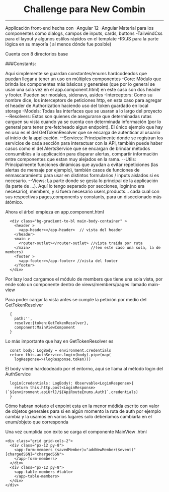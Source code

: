 <h1 align="center">Challenge para New Combin</h1>
<hr>
Applicación front-end hecha con
-Angular 12
-Angular Material para los componentes como dialogs, campos de inputs, cards, buttons
-TailwindCss para el layout y algunos estilos rápidos en el template
-RXJS para la parte lógica en su mayoría ( al menos dónde fue posible)

Cuenta con 8 directorios base

###Constants:

Aquí simplemente se guardan constantes/enums hardcodeados que puedan llegar a tener un uso en múltiples componentes
-Core:
Módulo que brinda los componentes más básicos y generales (que por lo general se usan una sola vez en el app.component.html) en este caso son dos header y footer. Pueden ser modales, sidenavs, asides
-Interceptors:
Como su nombre dice, los interceptors de peticiones http, en esta caso para agregar el header de Authorization haciendo uso del token guardado en local storage
-Models:
Todas las interfaces que se usaran a lo largo del proyecto
--Resolvers:
Estos son quienes de asegurarse que determinadas rutas carguen su vista cuando ya se cuenta con determinada información (por lo general para tener pre-fetcheado algun endpoint). El único ejemplo que hay en uso es el del GetTokenResolver que se encarga de autenticar al usuario al inicio de la applicación.
--Services:
Principalmente donde se registran los servicios de cada sección para interactuar con la API, también puede haber casos como el del AlertsService que se encargan de brindar métodos consumibles a la applicación para disparar alertas, compartir información entre componentes que estan muy alejados en la rama.
--Utils:
Principalmente funciones dinámicas que ayudan a evitar repeticiones (las alertas de mensaje por ejemplo), también casos de funciones de enmascaramiento para usar en distintos formularios / inputs aislados si es necesario.
--Views:
La parte donde se gesta lo principal de la applicación (la parte de ...). Aquí lo tengo separado por secciones, login(no era necesario), members, y si fuera necesario users,products... cada cual con sus respectivas pages,components y constants, para un diseccionado más átómico.

Ahora el árbol empieza en app.component.html

```
  <div class="bg-gradient-to-bl main-body-container" >
    <header >
      <app-header></app-header>  // vista del header
    </header>
    <main >
      <router-outlet></router-outlet> //vista traída por ruta 
    </main>                           //(en este caso una sola, la de members)
    <footer >
      <app-footer></app-footer> //vista del footer
    </footer>
  </div>

```

Por lazy load cargamos el módulo de members que tiene una sola vista, por ende solo un componente dentro de
views/members/pages llamado main-view

Para poder cargar la vista antes se cumple la petición por medio del GetTokenResolver

```
  {
    path:'',
    resolve:{token:GetTokenResolver},
    component:MainViewComponent
  }
```

Lo más importante que hay en GetTokenResolver es

```
  const body: LogBody = environment.credentials
  return this.authService.login(body).pipe(map(
    logResponse=>(logResponse.token)))
```

El body viene hardcodeado por el entorno, aquí se llama al método login del AuthService

```
  login(credentials: LogBody): Observable<LoginResponse>{
    return this.http.post<LoginResponse>(`${environment.apiUrl}/${ApiRouteEnums.Auth}`,credentials)
  }
```

Cómo habran notado el enpoint esta en la menor médida escrito con valor de objetos generales para si en algún momento la ruta de auth por ejemplo cambia y la usamos en varios lugares solo deberíamos cambiarla en el enum/objeto que corresponda

Una vez cumplida con éxito se carga el componente MainView
.html

```
<div class="grid grid-cols-2">
  <div class="px-12 py-8">
    <app-form-members (savedMember)="addNewMember($event)" [chargedSSN]="chargedSSN">
    </app-form-members>
  </div>
  <div class="px-12 py-8">
    <app-table-members #table>
    </app-table-members>
  </div>
</div>
```
